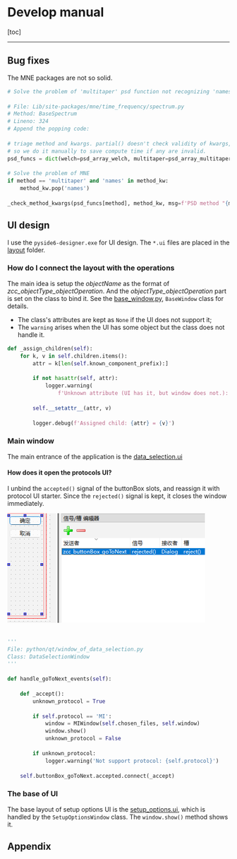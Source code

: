 # Develop manual

[toc]

---

## Bug fixes

The MNE packages are not so solid.

```python
# Solve the problem of 'multitaper' psd function not recognizing 'names' keyword argument.

# File: Lib/site-packages/mne/time_frequency/spectrum.py
# Method: BaseSpectrum
# Lineno: 324
# Append the popping code:

# triage method and kwargs. partial() doesn't check validity of kwargs,
# so we do it manually to save compute time if any are invalid.
psd_funcs = dict(welch=psd_array_welch, multitaper=psd_array_multitaper)

# Solve the problem of MNE
if method == 'multitaper' and 'names' in method_kw:
    method_kw.pop('names')

_check_method_kwargs(psd_funcs[method], method_kw, msg=f'PSD method "{method}"')

```

## UI design

I use the `pyside6-designer.exe` for UI design.
The `*.ui` files are placed in the [layout](./layout) folder.

### How do I connect the layout with the operations

The main idea is setup the _objectName_ as the format of _zcc_objectType_objectOperation_.
And the _objectType_objectOperation_ part is set on the class to bind it.
See the [base_window.py](./python/qt/base_protocol_window.py), `BaseWindow` class for details.

- The class's attributes are kept as `None` if the UI does not support it;
- The `warning` arises when the UI has some object but the class does not handle it.

```python
def _assign_children(self):
    for k, v in self.children.items():
        attr = k[len(self.known_component_prefix):]

        if not hasattr(self, attr):
            logger.warning(
                f'Unknown attribute (UI has it, but window does not.): {attr}')

        self.__setattr__(attr, v)

        logger.debug(f'Assigned child: {attr} = {v}')
```

### Main window

The main entrance of the application is the [data_selection.ui](./layout/data_selection.ui)

#### How does it open the protocols UI?

I unbind the `accepted()` signal of the buttonBox slots,
and reassign it with protocol UI starter.
Since the `rejected()` signal is kept, it closes the window immediately.

![main-window-buttonBox](./doc/develop-manual/main-window-buttonBox.png "main-window-buttonBox")

```python

'''
File: python/qt/window_of_data_selection.py
Class: DataSelectionWindow
'''

def handle_goToNext_events(self):

    def _accept():
        unknown_protocol = True

        if self.protocol == 'MI':
            window = MIWindow(self.chosen_files, self.window)
            window.show()
            unknown_protocol = False

        if unknown_protocol:
            logger.warning('Not support protocol: {self.protocol}')

    self.buttonBox_goToNext.accepted.connect(_accept)
```

### The base of UI

The base layout of setup options UI is the [setup_options.ui](./layout/setup_options.ui),
which is handled by the `SetupOptionsWindow` class.
The `window.show()` method shows it.

## Appendix
